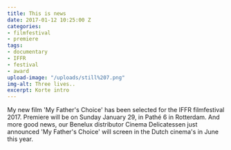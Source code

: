```yaml
---
title: This is news
date: 2017-01-12 10:25:00 Z
categories:
- filmfestival
- premiere
tags:
- documentary
- IFFR
- festival
- award
upload-image: "/uploads/still%207.png"
img-alt: Three lives..
excerpt: Korte intro
---
```


My new film 'My Father's Choice' has been selected for the IFFR filmfestival 2017. Premiere will be on Sunday January 29, in Pathé 6 in Rotterdam. And more good news, our Benelux distributor Cinema Delicatessen just announced 'My Father's Choice' will screen in the Dutch cinema's in June this year.